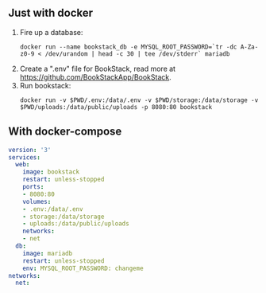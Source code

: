 ## Just with docker

1. Fire up a database:
   ```
   docker run --name bookstack_db -e MYSQL_ROOT_PASSWORD=`tr -dc A-Za-z0-9 < /dev/urandom | head -c 30 | tee /dev/stderr` mariadb
   ```
2. Create a ".env" file for BookStack, read more at https://github.com/BookStackApp/BookStack.
3. Run bookstack:
   ```
   docker run -v $PWD/.env:/data/.env -v $PWD/storage:/data/storage -v $PWD/uploads:/data/public/uploads -p 8080:80 bookstack
   ```

## With docker-compose
```yaml
version: '3'
services:
  web:
    image: bookstack
    restart: unless-stopped
    ports:
    - 8080:80
    volumes:
    - .env:/data/.env
    - storage:/data/storage
    - uploads:/data/public/uploads
    networks:
    - net
  db:
    image: mariadb
    restart: unless-stopped
    env: MYSQL_ROOT_PASSWORD: changeme
networks:
  net:
```
